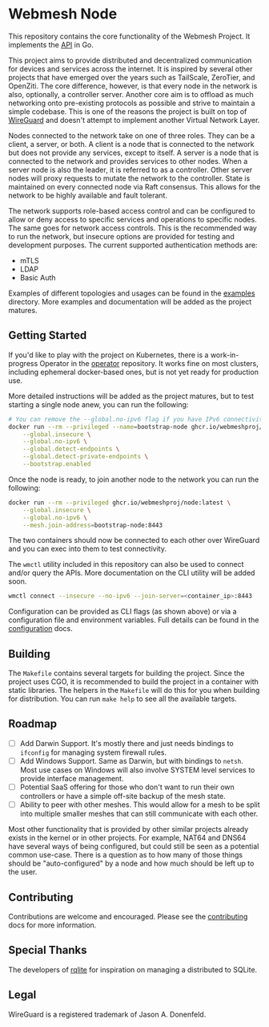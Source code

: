 # Webmesh Node

This repository contains the core functionality of the Webmesh Project.
It implements the [API](https://github.com/webmeshproj/api) in Go.

This project aims to provide distributed and decentralized communication for devices and services across the internet.
It is inspired by several other projects that have emerged over the years such as TailScale, ZeroTier, and OpenZiti.
The core difference, however, is that every node in the network is also, optionally, a controller server.
Another core aim is to offload as much networking onto pre-existing protocols as possible and strive to maintain a simple codebase.
This is one of the reasons the project is built on top of [WireGuard](https://www.wireguard.com/) and doesn't attempt to implement another Virtual Network Layer.

Nodes connected to the network take on one of three roles. They can be a client, a server, or both.
A client is a node that is connected to the network but does not provide any services, except to itself.
A server is a node that is connected to the network and provides services to other nodes.
When a server node is also the leader, it is referred to as a controller.
Other server nodes will proxy requests to mutate the network to the controller.
State is maintained on every connected node via Raft consensus.
This allows for the network to be highly available and fault tolerant.

The network supports role-based access control and can be configured to allow or deny access to specific services and operations to specific nodes.
The same goes for network access controls.
This is the recommended way to run the network, but insecure options are provided for testing and development purposes.
The current supported authentication methods are:

- mTLS
- LDAP
- Basic Auth

Examples of different topologies and usages can be found in the [examples](examples/) directory.
More examples and documentation will be added as the project matures.

## Getting Started

If you'd like to play with the project on Kubernetes, there is a work-in-progress Operator in the [operator](https://github.com/webmeshproj/operator/) repository.
It works fine on most clusters, including ephemeral docker-based ones, but is not yet ready for production use.

More detailed instructions will be added as the project matures, but to test starting a single node anew, you can run the following:

```bash
# You can remove the --global.no-ipv6 flag if you have IPv6 connectivity on your docker network.
docker run --rm --privileged --name=bootstrap-node ghcr.io/webmeshproj/node:latest \
    --global.insecure \
    --global.no-ipv6 \
    --global.detect-endpoints \
    --global.detect-private-endpoints \
    --bootstrap.enabled
```

Once the node is ready, to join another node to the network you can run the following:

```bash
docker run --rm --privileged ghcr.io/webmeshproj/node:latest \
    --global.insecure \
    --global.no-ipv6 \
    --mesh.join-address=bootstrap-node:8443
```

The two containers should now be connected to each other over WireGuard and you can exec into them to test connectivity.

The `wmctl` utility included in this repository can also be used to connect and/or query the APIs.
More documentation on the CLI utility will be added soon.

```bash
wmctl connect --insecure --no-ipv6 --join-server=<container_ip>:8443
```

Configuration can be provided as CLI flags (as shown above) or via a configuration file and environment variables.
Full details can be found in the [configuration](doc/configuration.md) docs.

## Building

The `Makefile` contains several targets for building the project.
Since the project uses CGO, it is recommended to build the project in a container with static libraries.
The helpers in the `Makefile` will do this for you when building for distribution.
You can run `make help` to see all the available targets.

## Roadmap

- [ ] Add Darwin Support. It's mostly there and just needs bindings to `ifconfig` for managing system firewall rules.
- [ ] Add Windows Support. Same as Darwin, but with bindings to `netsh`. Most use cases on Windows will also involve SYSTEM level services to provide interface management.
- [ ] Potential SaaS offering for those who don't want to run their own controllers or have a simple off-site backup of the mesh state.
- [ ] Ability to peer with other meshes. This would allow for a mesh to be split into multiple smaller meshes that can still communicate with each other.

Most other functionality that is provided by other similar projects already exists in the kernel or in other projects.
For example, NAT64 and DNS64 have several ways of being configured, but could still be seen as a potential common use-case.
There is a question as to how many of those things should be "auto-configured" by a node and how much should be left up to the user.

## Contributing

Contributions are welcome and encouraged.
Please see the [contributing](CONTRIBUTING.md) docs for more information.

## Special Thanks

The developers of [rqlite](https://github.com/rqlite/rqlite) for inspiration on managing a distributed to SQLite.

## Legal

WireGuard is a registered trademark of Jason A. Donenfeld.
